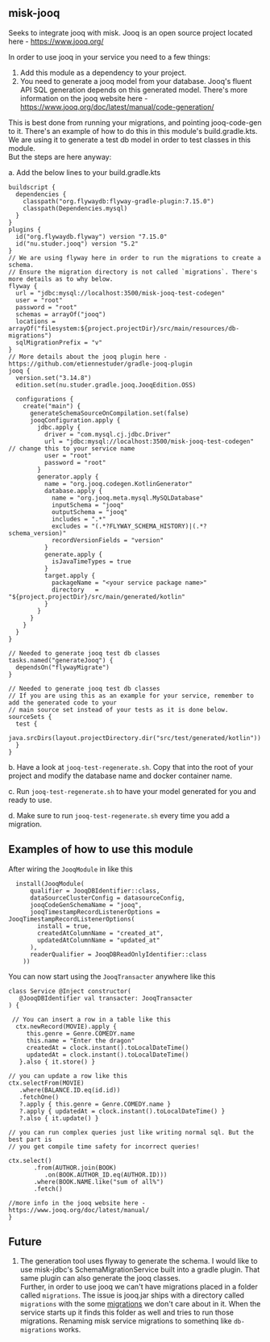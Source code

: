 ## misk-jooq

Seeks to integrate jooq with misk. Jooq is an open source project located here -
https://www.jooq.org/

In order to use jooq in your service you need to a few things:

1. Add this module as a dependency to your project.
1. You need to generate a jooq model from your database. 
   Jooq's fluent API SQL generation depends on this generated model. 
   There's more information on the jooq website here - 
   https://www.jooq.org/doc/latest/manual/code-generation/
   
This is best done from running your migrations, and pointing 
jooq-code-gen to it. There's an example of how to do this in this 
   module's build.gradle.kts. We are using it to generate a test db model in 
   order to test classes in this module.  
   But the steps are here anyway:
   
a. Add the below lines to your build.gradle.kts

```
buildscript {
  dependencies {
    classpath("org.flywaydb:flyway-gradle-plugin:7.15.0")
    classpath(Dependencies.mysql)
  }
}
plugins {
  id("org.flywaydb.flyway") version "7.15.0"
  id("nu.studer.jooq") version "5.2"
}
// We are using flyway here in order to run the migrations to create a schema. 
// Ensure the migration directory is not called `migrations`. There's more details as to why below.
flyway {
  url = "jdbc:mysql://localhost:3500/misk-jooq-test-codegen"
  user = "root"
  password = "root"
  schemas = arrayOf("jooq")
  locations = arrayOf("filesystem:${project.projectDir}/src/main/resources/db-migrations")
  sqlMigrationPrefix = "v"
}
// More details about the jooq plugin here - https://github.com/etiennestuder/gradle-jooq-plugin
jooq {
  version.set("3.14.8")
  edition.set(nu.studer.gradle.jooq.JooqEdition.OSS)

  configurations {
    create("main") {
      generateSchemaSourceOnCompilation.set(false)
      jooqConfiguration.apply {
        jdbc.apply {
          driver = "com.mysql.cj.jdbc.Driver"
          url = "jdbc:mysql://localhost:3500/misk-jooq-test-codegen" // change this to your service name
          user = "root"
          password = "root"
        }
        generator.apply {
          name = "org.jooq.codegen.KotlinGenerator"
          database.apply {
            name = "org.jooq.meta.mysql.MySQLDatabase"
            inputSchema = "jooq"
            outputSchema = "jooq"
            includes = ".*"
            excludes = "(.*?FLYWAY_SCHEMA_HISTORY)|(.*?schema_version)"
            recordVersionFields = "version"
          }
          generate.apply {
            isJavaTimeTypes = true
          }
          target.apply {
            packageName = "<your service package name>"
            directory   = "${project.projectDir}/src/main/generated/kotlin"
          }
        }
      }
    }
  }
}

// Needed to generate jooq test db classes
tasks.named("generateJooq") {
  dependsOn("flywayMigrate")
}

// Needed to generate jooq test db classes
// If you are using this as an example for your service, remember to add the generated code to your
// main source set instead of your tests as it is done below.
sourceSets {
  test {
    java.srcDirs(layout.projectDirectory.dir("src/test/generated/kotlin"))
  }
}
```

b. Have a look at `jooq-test-regenerate.sh`. Copy that into the root of your project and modify the database 
name and docker container name.

c. Run `jooq-test-regenerate.sh` to have your model generated for you and ready to use.

d. Make sure to run `jooq-test-regenerate.sh` every time you add a migration.


## Examples of how to use this module

After wiring the `JooqModule` in like this

```
  install(JooqModule(
      qualifier = JooqDBIdentifier::class,
      dataSourceClusterConfig = datasourceConfig,
      jooqCodeGenSchemaName = "jooq",
      jooqTimestampRecordListenerOptions = JooqTimestampRecordListenerOptions(
        install = true,
        createdAtColumnName = "created_at",
        updatedAtColumnName = "updated_at"
      ),
      readerQualifier = JooqDBReadOnlyIdentifier::class
    ))
```

You can now start using the `JooqTransacter` anywhere like this  

```
class Service @Inject constructor(
   @JooqDBIdentifier val transacter: JooqTransacter
) {
 
 // You can insert a row in a table like this
  ctx.newRecord(MOVIE).apply {
     this.genre = Genre.COMEDY.name
     this.name = "Enter the dragon"
     createdAt = clock.instant().toLocalDateTime()
     updatedAt = clock.instant().toLocalDateTime()
   }.also { it.store() }
   
// you can update a row like this
ctx.selectFrom(MOVIE)
   .where(BALANCE.ID.eq(id.id))
   .fetchOne()
   ?.apply { this.genre = Genre.COMEDY.name }
   ?.apply { updatedAt = clock.instant().toLocalDateTime() }
   ?.also { it.update() }    

// you can run complex queries just like writing normal sql. But the best part is
// you get compile time safety for incorrect queries!

ctx.select()
       .from(AUTHOR.join(BOOK)
          .on(BOOK.AUTHOR_ID.eq(AUTHOR.ID)))
       .where(BOOK.NAME.like("sum of all%")   
       .fetch()

//more info in the jooq website here - https://www.jooq.org/doc/latest/manual/ 
}

```



## Future 

1. The generation tool uses flyway to generate the schema. I would like to use misk-jdbc's 
   SchemaMigrationService built into a gradle plugin. That same plugin can also generate the 
   jooq classes.  
   Further, in order to use jooq we can't have migrations placed in a folder called `migrations`. 
   The issue is jooq.jar ships with a directory called `migrations` with the some 
   [migrations](https://github.com/jOOQ/jOOQ/tree/main/jOOQ/src/main/resources/migrations) 
   we don't care about in it. When the service starts up it finds this folder as well and tries 
   to run those migrations. Renaming misk service migrations to somethinq like `db-migrations` works. 
   